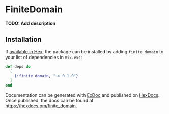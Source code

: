 # FiniteDomain

**TODO: Add description**

## Installation

If [available in Hex](https://hex.pm/docs/publish), the package can be installed
by adding `finite_domain` to your list of dependencies in `mix.exs`:

```elixir
def deps do
  [
    {:finite_domain, "~> 0.1.0"}
  ]
end
```

Documentation can be generated with [ExDoc](https://github.com/elixir-lang/ex_doc)
and published on [HexDocs](https://hexdocs.pm). Once published, the docs can
be found at <https://hexdocs.pm/finite_domain>.

